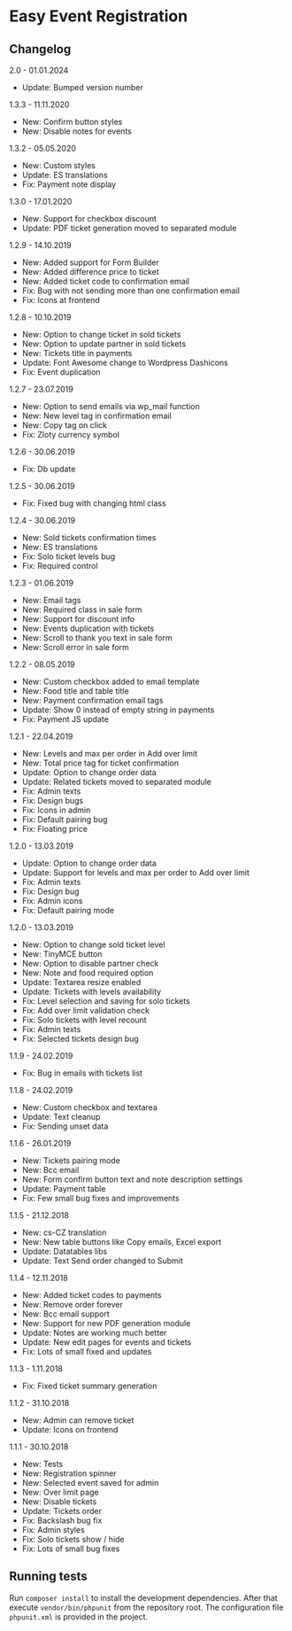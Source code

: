 # Easy Event Registration

Changelog
-------
2.0 - 01.01.2024

- Update: Bumped version number

1.3.3 - 11.11.2020

- New: Confirm button styles
- New: Disable notes for events

1.3.2 - 05.05.2020

- New: Custom styles
- Update: ES translations
- Fix: Payment note display

1.3.0 - 17.01.2020

- New: Support for checkbox discount
- Update: PDF ticket generation moved to separated module

1.2.9 - 14.10.2019

- New: Added support for Form Builder
- New: Added difference price to ticket
- New: Added ticket code to confirmation email
- Fix: Bug with not sending more than one confirmation email
- Fix: Icons at frontend

1.2.8 - 10.10.2019

- New: Option to change ticket in sold tickets
- New: Option to update partner in sold tickets
- New: Tickets title in payments
- Update: Font Awesome change to Wordpress Dashicons
- Fix: Event duplication

1.2.7 - 23.07.2019

- New: Option to send emails via wp_mail function
- New: New level tag in confirmation email
- New: Copy tag on click
- Fix: Zloty currency symbol

1.2.6 - 30.06.2019

- Fix: Db update

1.2.5 - 30.06.2019

- Fix: Fixed bug with changing html class

1.2.4 - 30.06.2019

- New: Sold tickets confirmation times
- New: ES translations
- Fix: Solo ticket levels bug
- Fix: Required control

1.2.3 - 01.06.2019

- New: Email tags
- New: Required class in sale form
- New: Support for discount info
- New: Events duplication with tickets
- New: Scroll to thank you text in sale form
- New: Scroll error in sale form

1.2.2 - 08.05.2019

- New: Custom checkbox added to email template
- New: Food title and table title
- New: Payment confirmation email tags
- Update: Show 0 instead of empty string in payments
- Fix: Payment JS update

1.2.1 - 22.04.2019

- New: Levels and max per order in Add over limit
- New: Total price tag for ticket confirmation
- Update: Option to change order data
- Update: Related tickets moved to separated module
- Fix: Admin texts
- Fix: Design bugs
- Fix: Icons in admin
- Fix: Default pairing bug
- Fix: Floating price

1.2.0 - 13.03.2019

- Update: Option to change order data
- Update: Support for levels and max per order to Add over limit
- Fix: Admin texts
- Fix: Design bug
- Fix: Admin icons
- Fix: Default pairing mode

1.2.0 - 13.03.2019

- New: Option to change sold ticket level
- New: TinyMCE button
- New: Option to disable partner check
- New: Note and food required option
- Update: Textarea resize enabled
- Update: Tickets with levels availability
- Fix: Level selection and saving for solo tickets
- Fix: Add over limit validation check
- Fix: Solo tickets with level recount
- Fix: Admin texts
- Fix: Selected tickets design bug

1.1.9 - 24.02.2019

- Fix: Bug in emails with tickets list

1.1.8 - 24.02.2019

- New: Custom checkbox and textarea
- Update: Text cleanup
- Fix: Sending unset data

1.1.6 - 26.01.2019

- New: Tickets pairing mode
- New: Bcc email
- New: Form confirm button text and note description settings
- Update: Payment table
- Fix: Few small bug fixes and improvements

1.1.5 - 21.12.2018

- New: cs-CZ translation
- New: New table buttons like Copy emails, Excel export
- Update: Datatables libs
- Update: Text Send order changed to Submit

1.1.4 - 12.11.2018

- New: Added ticket codes to payments
- New: Remove order forever
- New: Bcc email support
- New: Support for new PDF generation module
- Update: Notes are working much better
- Update: New edit pages for events and tickets
- Fix: Lots of small fixed and updates

1.1.3 - 1.11.2018

- Fix: Fixed ticket summary generation

1.1.2 - 31.10.2018

- New: Admin can remove ticket
- Update: Icons on frontend

1.1.1 - 30.10.2018

- New: Tests
- New: Registration spinner
- New: Selected event saved for admin
- New: Over limit page
- New: Disable tickets
- Update: Tickets order
- Fix: Backslash bug fix
- Fix: Admin styles
- Fix: Solo tickets show / hide
- Fix: Lots of small bug fixes

## Running tests

Run `composer install` to install the development dependencies. After that execute
`vendor/bin/phpunit` from the repository root. The configuration file `phpunit.xml`
is provided in the project.
